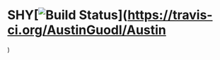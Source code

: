 # SHY[![Build Status](https://travis-ci.org/AustinGuodl/Austin.svg?branch=master)](https://travis-ci.org/AustinGuodl/Austin 
)
